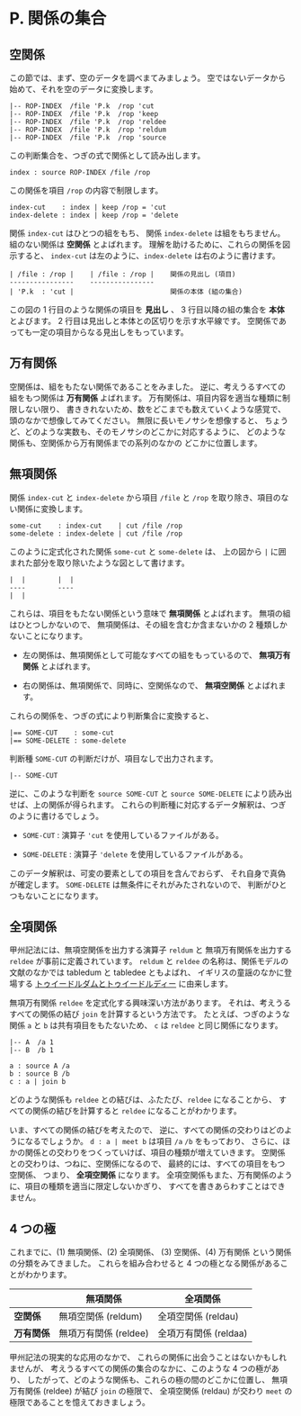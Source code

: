 # P. 関係の集合


## 空関係

この節では、まず、空のデータを調べまてみましょう。
空ではないデータから始めて、それを空のデータに変換します。

```text
|-- ROP-INDEX  /file 'P.k  /rop 'cut
|-- ROP-INDEX  /file 'P.k  /rop 'keep
|-- ROP-INDEX  /file 'P.k  /rop 'reldee
|-- ROP-INDEX  /file 'P.k  /rop 'reldum
|-- ROP-INDEX  /file 'P.k  /rop 'source
```

この判断集合を、つぎの式で関係として読み出します。

```text
index : source ROP-INDEX /file /rop
```

この関係を項目 `/rop` の内容で制限します。

```text
index-cut    : index | keep /rop = 'cut
index-delete : index | keep /rop = 'delete
```

関係 `index-cut` はひとつの組をもち、
関係 `index-delete` は組をもちません。
組のない関係は **空関係** とよばれます。
理解を助けるために、これらの関係を図示すると、
`index-cut` は左のように、`index-delete` は右のように書けます。

```text
| /file : /rop |    | /file : /rop |    関係の見出し (項目)
----------------    ----------------    
| 'P.k  : 'cut |                        関係の本体 (組の集合)
```

この図の 1 行目のような関係の項目を **見出し** 、
3 行目以降の組の集合を **本体** とよびます。
2 行目は見出しと本体との区切りを示す水平線です。
空関係であっても一定の項目からなる見出しをもっています。


## 万有関係

空関係は、組をもたない関係であることをみました。
逆に、考えうるすべての組をもつ関係は **万有関係** よばれます。
万有関係は、項目内容を適当な種類に制限しない限り、
書ききれないため、数をどこまでも数えていくような感覚で、
頭のなかで想像してみてください。
無限に長いモノサシを想像すると、
ちょうど、どのような実数も、そのモノサシのどこかに対応するように、
どのような関係も、空関係から万有関係までの系列のなかの
どこかに位置します。


## 無項関係

関係 `index-cut` と `index-delete` から項目
`/file` と `/rop` を取り除き、項目のない関係に変換します。

```text
some-cut    : index-cut    | cut /file /rop
some-delete : index-delete | cut /file /rop
```

このように定式化された関係 `some-cut` と `some-delete` は、
上の図から `|` に囲まれた部分を取り除いたような図として書けます。

```text
|  |        |  |
----        ----
|  |
```

これらは、項目をもたない関係という意味で **無項関係** とよばれます。
無項の組はひとつしかないので、
無項関係は、その組を含むか含まないかの 2 種類しかないことになります。

- 左の関係は、無項関係として可能なすべての組をもっているので、
  **無項万有関係** とよばれます。

- 右の関係は、無項関係で、同時に、空関係なので、
  **無項空関係** とよばれます。

これらの関係を、つぎの式により判断集合に変換すると、

```text
|== SOME-CUT    : some-cut
|== SOME-DELETE : some-delete
```

判断種 `SOME-CUT` の判断だけが、項目なしで出力されます。

```text
|-- SOME-CUT
```

逆に、このような判断を `source SOME-CUT` と
`source SOME-DELETE` により読み出せば、上の関係が得られます。
これらの判断種に対応するデータ解釈は、つぎのように書けるでしょう。

 - `SOME-CUT` : 演算子 `'cut` を使用しているファイルがある。

 - `SOME-DELETE` : 演算子 `'delete` を使用しているファイルがある。

このデータ解釈は、可変の要素としての項目を含んでおらず、
それ自身で真偽が確定します。
`SOME-DELETE` は無条件にそれがみたされないので、
判断がひとつもないことになります。


## 全項関係

甲州記法には、無項空関係を出力する演算子 `reldum` と
無項万有関係を出力する `reldee` が事前に定義されています。
`reldum` と `reldee` の名称は、関係モデルの文献のなかでは
tabledum と tabledee ともよばれ、
イギリスの童謡のなかに登場する [トゥイードルダムとトゥイードルディー][dumdee]
に由来します。

無項万有関係 `reldee` を定式化する興味深い方法があります。
それは、考えうるすべての関係の結び `join` を計算するという方法です。
たとえば、つぎのような関係 `a` と `b` は共有項目をもたないため、
`c` は `reldee` と同じ関係になります。

```text
|-- A  /a 1
|-- B  /b 1

a : source A /a
b : source B /b
c : a | join b
```

どのような関係も `reldee` との結びは、ふたたび、`reldee` になることから、
すべての関係の結びを計算すると `reldee` になることがわかります。

いま、すべての関係の結びを考えたので、
逆に、すべての関係の交わりはどのようになるでしょうか。
`d : a | meet b` は項目 `/a` `/b` をもっており、
さらに、ほかの関係との交わりをつくっていけば、項目の種類が増えていきます。
空関係との交わりは、つねに、空関係になるので、
最終的には、すべての項目をもつ空関係、
つまり、 **全項空関係** になります。
全項空関係もまた、万有関係のように、項目の種類を適当に限定しないかぎり、
すべてを書きあらわすことはできません。


## 4 つの極

これまでに、(1) 無項関係、(2) 全項関係、
(3) 空関係、(4) 万有関係 という関係の分類をみてきました。
これらを組み合わせると 4 つの極となる関係があることがわかります。

| | **無項関係** | **全項関係** |
|---|---|---|
| **空関係** | 無項空関係 (reldum) | 全項空関係 (reldau) |
| **万有関係** | 無項万有関係 (reldee) | 全項万有関係 (reldaa) |

甲州記法の現実的な応用のなかで、
これらの関係に出会うことはないかもしれませんが、
考えうるすべての関係の集合のなかに、このような 4 つの極があり、
したがって、どのような関係も、これらの極の間のどこかに位置し、
無項万有関係 (reldee) が結び `join` の極限で、
全項空関係 (reldau) が交わり `meet` の極限であることを憶えておきましょう。


[P.k]:    ../P/P.k
[dumdee]: http://ja.wikipedia.org/wiki/トゥイードルダムとトゥイードルディー

